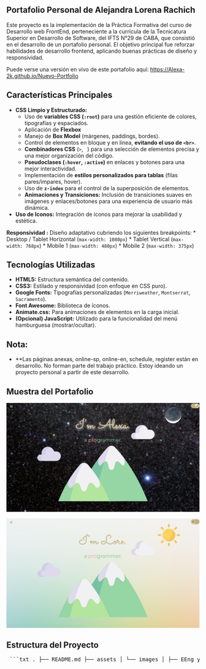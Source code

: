 ## Portafolio Personal de Alejandra Lorena Rachich

Este proyecto es la implementación de la Práctica Formativa del curso de Desarrollo web FrontEnd, perteneciente a la currícula de la Tecnicatura Superior en Desarrollo de Software, del IFTS N°29 de CABA, que consistió en el desarrollo de un portafolio personal. El objetivo principal fue reforzar habilidades de desarrollo frontend, aplicando buenas prácticas de diseño y responsividad.

Puede verse una versión en vivo de este portafolio aquí:
 https://Alexa-2k.github.io/Nuevo-Portfolio
 
 
## Características Principales
* **CSS Limpio y Estructurado:**
    * Uso de **variables CSS (`:root`)** para una gestión eficiente de colores, tipografías y espaciados.
    * Aplicación de **Flexbox** 
    * Manejo de **Box Model** (márgenes, paddings, bordes).
    * Control de elementos en bloque y en línea, **evitando el uso de `<br>`**.
    * **Combinadores CSS** (`>`, ` `) para una selección de elementos precisa y una mejor organización del código.
    * **Pseudoclases (`:hover`, `:active`)** en enlaces y botones para una mejor interactividad.
    * Implementación de **estilos personalizados para tablas** (filas pares/impares, hover).
    * Uso de **`z-index`** para el control de la superposición de elementos.
    * **Animaciones y Transiciones:** Inclusión de transiciones suaves en imágenes y enlaces/botones para una experiencia de usuario más dinámica.
* **Uso de Iconos:** Integración de íconos para mejorar la usabilidad y estética.

**Responsividad :** Diseño adaptativo cubriendo los siguientes breakpoints:
    * Desktop / Tablet Horizontal (`max-width: 1080px`)
    * Tablet Vertical (`max-width: 768px`)
    * Mobile 1 (`max-width: 480px`)
    * Mobile 2 (`max-width: 375px`)
    
## Tecnologías Utilizadas

* **HTML5:** Estructura semántica del contenido.
* **CSS3:** Estilado y responsividad (con enfoque en CSS puro).
* **Google Fonts:** Tipografías personalizadas (`Merriweather`, `Montserrat`, `Sacramento`).
* **Font Awesome:** Biblioteca de íconos.
* **Animate.css:** Para animaciones de elementos en la carga inicial.
* **(Opcional) JavaScript:** Utilizado para la funcionalidad del menú hamburguesa (mostrar/ocultar).

## Nota:
* **Las páginas anexas, online-sp, online-en, schedule, register están en desarrollo. No forman parte del trabajo práctico. Estoy ideando un proyecto personal a partir de este desarrollo. 


## Muestra del Portafolio

![Muestra del Portafolio](assets/images/sample.png)

![Muestra del Portafolio](assets/images/sample2.png)


## Estructura del Proyecto

<pre lang="markdown"> ```txt . ├── README.md ├── assets │ └── images │ ├── EEng yellow.jpg │ ├── Estructura.png │ ├── Foto_oficina.png │ ├── Magallanes_by_E_Scharberger.jpg │ ├── Moon.png │ ├── Noche de Observatorio1.jpg │ ├── SPflag.png │ ├── Sirius.jpg │ ├── UKflag.png │ ├── Under_construction.png │ ├── X_logo.png │ ├── X_logoblack.png │ ├── astronomy.png │ ├── baggage.png │ ├── bckgd.jpg │ ├── cake-decoration.png │ ├── circled anime 192.png │ ├── cloud1.png │ ├── cloud2.png │ ├── coding-circled.png │ ├── construccion-removebg-preview.png │ ├── cooking.png │ ├── data analyst.jpg │ ├── eeng robot.png │ ├── favicon-16x16.png │ ├── favicon-32x32.png │ ├── favicon.ico │ ├── fondo_lindo-flip.png │ ├── fondo_lindo.png │ ├── fullstack developer2.jpg │ ├── galaxy.png │ ├── gardening.png │ ├── git.png │ ├── github-mark-c791e9551fe4.zip │ ├── github_green.png │ ├── goals.png │ ├── languages.png │ ├── linkedin.png │ ├── maths medium.png │ ├── mountains.png │ ├── nomad0.png │ ├── nomad3a.jpg │ ├── package-box.png │ ├── piano-ico.png │ ├── piano.jpeg │ ├── plantilla.png │ ├── qa-tester.jpg │ ├── repos │ │ ├── Batman.png │ │ ├── CAC-movies.png │ │ ├── JS-PFO.png │ │ ├── JS-ej.png │ │ ├── MiniAlura.png │ │ ├── apeperia.png │ │ ├── barberia.png │ │ ├── conferencia.png │ │ ├── drumkit.png │ │ ├── encriptador.png │ │ ├── form.png │ │ ├── tasks-list.png │ │ ├── televisor.png │ │ └── tienda-cafe.png │ ├── sample.png │ ├── sample2.png │ ├── subjects │ │ ├── Web development icons created by vectorsmar-httpswww.flaticon.com.png │ │ ├── algebra_1.png │ │ ├── algebra_2.png │ │ ├── algebra_3.png │ │ ├── astronomy.png │ │ ├── chemistry 3.png │ │ ├── chemistry1.png │ │ ├── chemistry2.png │ │ ├── electricity1.png │ │ ├── electricity_2.png │ │ ├── electricity_3.png │ │ ├── elem_math.png │ │ ├── elem_math2.png │ │ ├── elem_math3.png │ │ ├── elem_math4.png │ │ ├── excel.png │ │ ├── internet.png │ │ ├── internet1.png │ │ ├── internet2.png │ │ ├── internet3.png │ │ ├── internet4.png │ │ ├── math 1.png │ │ ├── math2.png │ │ ├── math3.png │ │ ├── rigid body naif.png │ │ ├── rigid body.png │ │ ├── rotation naif.png │ │ ├── rotation.png │ │ ├── waves.png │ │ ├── waves1.png │ │ ├── windows.jpg │ │ ├── windows_word.png │ │ ├── word.png │ │ └── word2.png │ ├── sun.png │ ├── teach00.jpg │ ├── techs │ │ ├── Android_Studio_Logo80.png │ │ ├── CSS80.png │ │ ├── Jira80.png │ │ ├── Kotlin.png │ │ ├── MySQL80.png │ │ ├── MySQLinverso.png │ │ ├── Node.svg │ │ ├── VS.png │ │ ├── VSC.png │ │ ├── bootstrap80.png │ │ ├── c80.png │ │ ├── figma.png │ │ ├── git.png │ │ ├── github80.png │ │ ├── html80.png │ │ ├── java.png │ │ ├── js80.png │ │ ├── mongoDB80.png │ │ ├── node.png │ │ ├── php.png │ │ ├── python-logo80.png │ │ ├── react80.png │ │ └── trello.png │ ├── telescope medium.png │ ├── travel03a.jpg │ ├── whatsapp.png │ └── white-noise.jpg ├── components │ ├── footer.html │ ├── switch.html │ └── topnav.html ├── css │ ├── online.css │ └── style.css ├── index-sp.html ├── index.html ├── js │ ├── script.js │ ├── tagcanvas.js │ └── tagcanvas.min.js ├── online-en.html ├── online-sp.html ├── register.html └── schedule.html ``` </pre>


